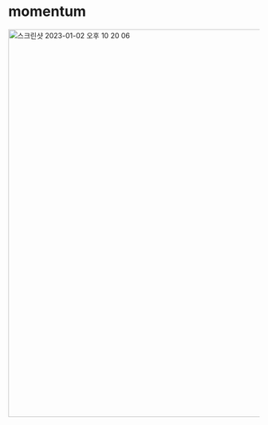 # momentum

<img width="778" alt="스크린샷 2023-01-02 오후 10 20 06" src="https://user-images.githubusercontent.com/22545843/210236852-013aa59f-bb74-47f4-b3f3-be8d9404ed98.png">
